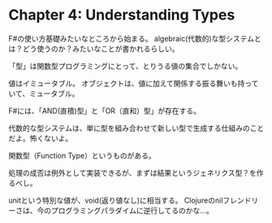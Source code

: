 # Chapter 4: Understanding Types

F#の使い方基礎みたいなところから始まる。
algebraic(代数的)な型システムとは？どう使うのか？みたいなことが書かれるらしい。

「型」は関数型プログラミングにとって、とりうる値の集合でしかない。

値はイミュータブル。
オブジェクトは、値に加えて関係する振る舞いも持っていて、ミュータブル。

F#には、「AND(直積)型」と「OR（直和）型」が存在する。

代数的な型システムは、単に型を組み合わせて新しい型で生成する仕組みのことだよ。怖くないよ。

関数型（Function Type）というものがある。

処理の成否は例外として実装できるが、まずは結果というジェネリクス型？を作るべし。

unitという特別な値が、void(返り値なし)に相当する。
Clojureのnilフレンドリーさは、今のプログラミングパラダイムに逆行してるのかな...。
